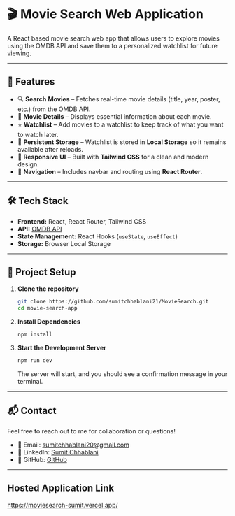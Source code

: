 # 🎬 Movie Search Web Application

A React based movie search web app that allows users to explore movies using the OMDB API and save them to a personalized watchlist for future viewing.  

---

## 🚀 Features

- 🔍 **Search Movies** – Fetches real-time movie details (title, year, poster, etc.) from the OMDB API.  
- 📄 **Movie Details** – Displays essential information about each movie.  
- ⭐ **Watchlist** – Add movies to a watchlist to keep track of what you want to watch later.  
- 💾 **Persistent Storage** – Watchlist is stored in **Local Storage** so it remains available after reloads.  
- 📱 **Responsive UI** – Built with **Tailwind CSS** for a clean and modern design.  
- 🧭 **Navigation** – Includes navbar and routing using **React Router**.  

---

## 🛠️ Tech Stack

- **Frontend:** React, React Router, Tailwind CSS  
- **API:** [OMDB API](https://www.omdbapi.com/)  
- **State Management:** React Hooks (`useState`, `useEffect`)  
- **Storage:** Browser Local Storage  

---

## 📂 Project Setup

1. **Clone the repository**  
   ```bash
   git clone https://github.com/sumitchhablani21/MovieSearch.git
   cd movie-search-app
   ```

2.  **Install Dependencies**
    ```bash
    npm install
    ```

3.  **Start the Development Server**
    ```bash
    npm run dev
    ```
    The server will start, and you should see a confirmation message in your terminal.

---

## 📬 Contact

Feel free to reach out to me for collaboration or questions!  

- 📧 Email: [sumitchhablani20@gmail.com](mailto:sumitchhablani20@gmail.com)  
- 💼 LinkedIn: [Sumit Chhablani](https://www.linkedin.com/in/sumit-chhablani/)  
- 🐙 GitHub: [GitHub](https://github.com/sumitchhablani21)   

---

## Hosted Application Link
https://moviesearch-sumit.vercel.app/